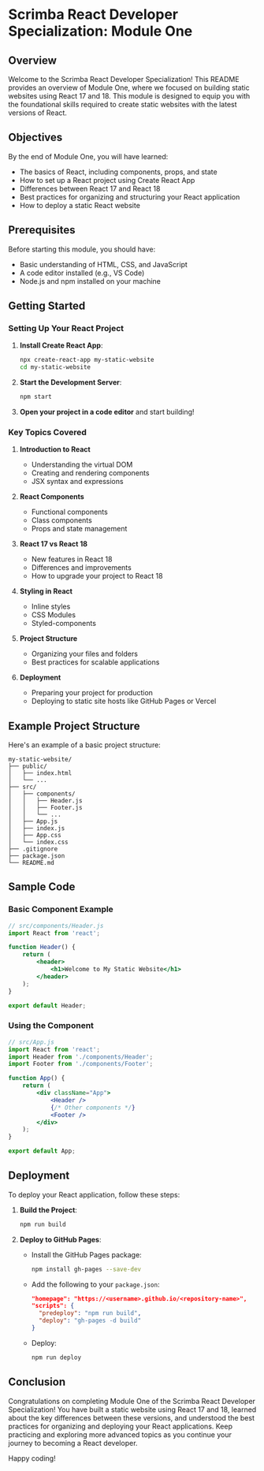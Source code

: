 # Scrimba React Developer Specialization: Module One

## Overview

Welcome to the Scrimba React Developer Specialization! This README provides an overview of Module One, where we focused on building static websites using React 17 and 18. This module is designed to equip you with the foundational skills required to create static websites with the latest versions of React.

## Objectives

By the end of Module One, you will have learned:

- The basics of React, including components, props, and state
- How to set up a React project using Create React App
- Differences between React 17 and React 18
- Best practices for organizing and structuring your React application
- How to deploy a static React website

## Prerequisites

Before starting this module, you should have:

- Basic understanding of HTML, CSS, and JavaScript
- A code editor installed (e.g., VS Code)
- Node.js and npm installed on your machine

## Getting Started

### Setting Up Your React Project

1. **Install Create React App**:
    ```sh
    npx create-react-app my-static-website
    cd my-static-website
    ```

2. **Start the Development Server**:
    ```sh
    npm start
    ```

3. **Open your project in a code editor** and start building!

### Key Topics Covered

1. **Introduction to React**
    - Understanding the virtual DOM
    - Creating and rendering components
    - JSX syntax and expressions

2. **React Components**
    - Functional components
    - Class components
    - Props and state management

3. **React 17 vs React 18**
    - New features in React 18
    - Differences and improvements
    - How to upgrade your project to React 18

4. **Styling in React**
    - Inline styles
    - CSS Modules
    - Styled-components

5. **Project Structure**
    - Organizing your files and folders
    - Best practices for scalable applications

6. **Deployment**
    - Preparing your project for production
    - Deploying to static site hosts like GitHub Pages or Vercel

## Example Project Structure

Here's an example of a basic project structure:

```
my-static-website/
├── public/
│   ├── index.html
│   └── ...
├── src/
│   ├── components/
│   │   ├── Header.js
│   │   ├── Footer.js
│   │   └── ...
│   ├── App.js
│   ├── index.js
│   ├── App.css
│   └── index.css
├── .gitignore
├── package.json
└── README.md
```

## Sample Code

### Basic Component Example

```jsx
// src/components/Header.js
import React from 'react';

function Header() {
    return (
        <header>
            <h1>Welcome to My Static Website</h1>
        </header>
    );
}

export default Header;
```

### Using the Component

```jsx
// src/App.js
import React from 'react';
import Header from './components/Header';
import Footer from './components/Footer';

function App() {
    return (
        <div className="App">
            <Header />
            {/* Other components */}
            <Footer />
        </div>
    );
}

export default App;
```

## Deployment

To deploy your React application, follow these steps:

1. **Build the Project**:
    ```sh
    npm run build
    ```

2. **Deploy to GitHub Pages**:
    - Install the GitHub Pages package:
      ```sh
      npm install gh-pages --save-dev
      ```
    - Add the following to your `package.json`:
      ```json
      "homepage": "https://<username>.github.io/<repository-name>",
      "scripts": {
        "predeploy": "npm run build",
        "deploy": "gh-pages -d build"
      }
      ```
    - Deploy:
      ```sh
      npm run deploy
      ```

## Conclusion

Congratulations on completing Module One of the Scrimba React Developer Specialization! You have built a static website using React 17 and 18, learned about the key differences between these versions, and understood the best practices for organizing and deploying your React applications. Keep practicing and exploring more advanced topics as you continue your journey to becoming a React developer.

Happy coding!
